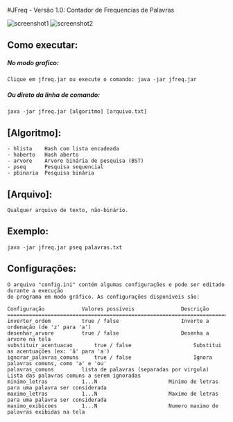 #JFreq - Versão 1.0: Contador de Frequencias de Palavras

![screenshot1](https://user-images.githubusercontent.com/34322384/49344721-5a7a6a00-f662-11e8-8bbf-49ee11db4647.png)
![screenshot2](https://user-images.githubusercontent.com/34322384/49344722-5c442d80-f662-11e8-8b5c-ba26b5022215.png)

## Como executar:
##### No modo grafico:
	Clique em jfreq.jar ou execute o comando: java -jar jfreq.jar

##### Ou direto da linha de comando:
	java -jar jfreq.jar [algoritmo] [arquivo.txt]
	
## [Algoritmo]:
	- hlista	Hash com lista encadeada	
	- haberto	Hash aberto
	- arvore	Arvore binária de pesquisa (BST)
	- pseq		Pesquisa sequencial
	- pbinaria	Pesquisa binária

## [Arquivo]:
	Qualquer arquivo de texto, não-binário.

## Exemplo:
	java -jar jfreq.jar pseq palavras.txt

## Configurações:
	O arquivo "config.ini" contém algumas configurações e pode ser editado durante a execução
	do programa em modo gráfico. As configurações disponíveis são:

	Configuração			Valores possíveis				Descrição
	=================================================================================================================================
	inverter_ordem			true / false					Inverte a ordenação (de 'z' para 'a')
	desenhar_arvore 		true / false					Desenha a arvore na tela
	substituir_acentuacao		true / false					Substitui as acentuações (ex: 'ã' para 'a')
	ignorar_palavras_comuns		true / false					Ignora palavras comuns, como 'a' e 'ou'
	palavras_comuns			lista de palavras (separadas por virgula)	Lista das palavras comuns a serem ignoradas
	minimo_letras			1...N						Minimo de letras para uma palavra ser considerada
	maximo_letras			1...N						Maximo de letras para uma palavra ser considerada
	maximo_exibicoes		1...N						Numero maximo de palavras exibidas na tela

